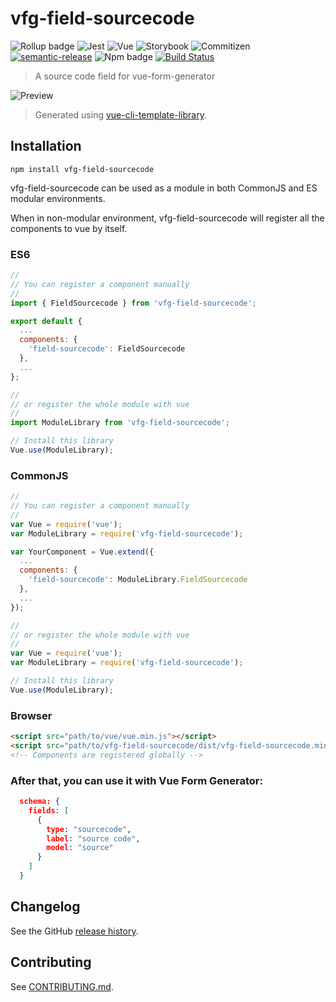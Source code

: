 # vfg-field-sourcecode

![Rollup badge](https://img.shields.io/badge/Rollup-^0.53.3-ff69b4.svg)
![Jest](https://img.shields.io/badge/Jest-^22.0.4-blue.svg)
![Vue](https://img.shields.io/badge/Vue-^2.5.13-brightgreen.svg)
![Storybook](https://img.shields.io/badge/Storybook-^3.3.3-ff70a3.svg)
![Commitizen](https://img.shields.io/badge/Commitizen-enabled-brightgreen.svg)
[![semantic-release](https://img.shields.io/badge/%20%20%F0%9F%93%A6%F0%9F%9A%80-semantic--release-e10079.svg)](https://github.com/semantic-release/semantic-release)
![Npm badge](https://img.shields.io/npm/v/vfg-field-sourcecode.svg)
[![Build Status](https://travis-ci.org/gwenaelp/vfg-field-sourcecode.svg?branch=master)](https://travis-ci.org/gwenaelp/vfg-field-sourcecode)

> A source code field for vue-form-generator

![Preview](https://github.com/gwenaelp/vfg-field-sourcecode/blob/master/docs/preview.png)

> Generated using [vue-cli-template-library](https://github.com/julon/vue-cli-template-library).

## Installation
```
npm install vfg-field-sourcecode
```
vfg-field-sourcecode can be used as a module in both CommonJS and ES modular environments.

When in non-modular environment, vfg-field-sourcecode will register all the components to vue by itself.</p>

### ES6
```js
//
// You can register a component manually
//
import { FieldSourcecode } from 'vfg-field-sourcecode';

export default {
  ...
  components: {
    'field-sourcecode': FieldSourcecode
  },
  ...
};

//
// or register the whole module with vue
//
import ModuleLibrary from 'vfg-field-sourcecode';

// Install this library
Vue.use(ModuleLibrary);
```

### CommonJS
```js
//
// You can register a component manually
//
var Vue = require('vue');
var ModuleLibrary = require('vfg-field-sourcecode');

var YourComponent = Vue.extend({
  ...
  components: {
    'field-sourcecode': ModuleLibrary.FieldSourcecode
  },
  ...
});

//
// or register the whole module with vue
//
var Vue = require('vue');
var ModuleLibrary = require('vfg-field-sourcecode');

// Install this library
Vue.use(ModuleLibrary);
```

### Browser

```html
<script src="path/to/vue/vue.min.js"></script>
<script src="path/to/vfg-field-sourcecode/dist/vfg-field-sourcecode.min.js"></script>
<!-- Components are registered globally -->
```

### After that, you can use it with Vue Form Generator:

```json
  schema: {
    fields: [
      {
        type: "sourcecode",
        label: "source code",
        model: "source"
      }
    ]
  }
```

## Changelog

See the GitHub [release history](https://github.com/gwenaelp/vfg-field-sourcecode/releases).

## Contributing

See [CONTRIBUTING.md](.github/CONTRIBUTING.md).
